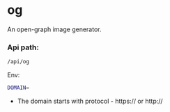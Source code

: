 # og

An open-graph image generator.

### Api path:

```bash
/api/og
```

Env:

```bash
DOMAIN=
```

* The domain starts with protocol - https:// or http://